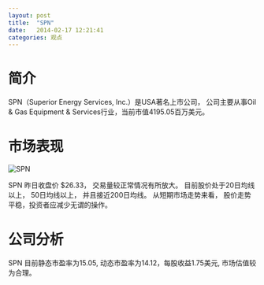 ```yaml
---
layout: post
title:  "SPN"
date:   2014-02-17 12:21:41
categories: 观点
---
```


# 简介
SPN（Superior Energy Services, Inc.）是USA著名上市公司，
公司主要从事Oil & Gas Equipment & Services行业，当前市值4195.05百万美元。

# 市场表现

![SPN](http://finviz.com/chart.ashx?t=SPN&ty=c&ta=1&p=d&s=l)

SPN 昨日收盘价 $26.33，
交易量较正常情况有所放大。
目前股价处于20日均线以上，
50日均线以上，
并且接近200日均线。
从短期市场走势来看，
股价走势平稳，投资者应减少无谓的操作。

# 公司分析
SPN 目前静态市盈率为15.05, 动态市盈率为14.12，每股收益1.75美元,
市场估值较为合理。
